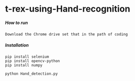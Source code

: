 # t-rex-using-Hand-recognition

##### How to run
```
Download the Chrome drive set that in the path of coding
```
##### Installation
```
pip install selenium
pip install opencv-python
pip install numpy
```

```
python Hand_detection.py
```
